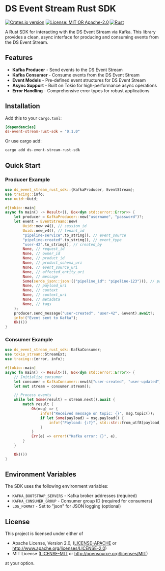 # DS Event Stream Rust SDK

[![Crates.io version](https://img.shields.io/crates/v/ds-event-stream-rust-sdk.svg)](https://crates.io/crates/ds-event-stream-rust-sdk)
[![License: MIT OR Apache-2.0](https://img.shields.io/badge/License-MIT%20OR%20Apache--2.0-blue.svg)](https://opensource.org/licenses/MIT)
[![Rust](https://img.shields.io/badge/rust-1.61%2B-blue.svg)](https://www.rust-lang.org)

A Rust SDK for interacting with the DS Event Stream via Kafka. This library provides a clean, async interface for producing and consuming events from the DS Event Stream.

## Features

- **Kafka Producer** - Send events to the DS Event Stream
- **Kafka Consumer** - Consume events from the DS Event Stream
- **Event Models** - Pre-defined event structures for DS Event Stream
- **Async Support** - Built on Tokio for high-performance async operations
- **Error Handling** - Comprehensive error types for robust applications

## Installation

Add this to your `Cargo.toml`:

```toml
[dependencies]
ds-event-stream-rust-sdk = "0.1.0"
```

Or use cargo add:

```sh
cargo add ds-event-stream-rust-sdk
```

## Quick Start

### Producer Example

```rust
use ds_event_stream_rust_sdk::{KafkaProducer, EventStream};
use tracing::info;
use uuid::Uuid;

#[tokio::main]
async fn main() -> Result<(), Box<dyn std::error::Error>> {
    let producer = KafkaProducer::new("username", "password")?;
    let event = EventStream::new(
        Uuid::new_v4(), // session_id
        Uuid::new_v4(), // tenant_id
        "pipeline-service".to_string(), // event_source
        "pipeline-created".to_string(), // event_type
        "user-42".to_string(), // created_by
        None, // request_id
        None, // owner_id
        None, // product_id
        None, // product_schema_uri
        None, // event_source_uri
        None, // affected_entity_uri
        None, // message
        Some(serde_json::json!({"pipeline_id": "pipeline-123"})), // payload
        None, // payload_uri
        None, // context
        None, // context_uri
        None, // metadata
        None, // tags
    );
    producer.send_message("user-created", "user-42", &event).await?;
    info!("Event sent to Kafka");
    Ok(())
}
```

### Consumer Example

```rust
use ds_event_stream_rust_sdk::KafkaConsumer;
use tokio_stream::StreamExt;
use tracing::{error, info};

#[tokio::main]
async fn main() -> Result<(), Box<dyn std::error::Error>> {
    // Initialize consumer
    let consumer = KafkaConsumer::new(&["user-created", "user-updated"], "username", "password")?;
    let mut stream = consumer.stream();

    // Process events
    while let Some(result) = stream.next().await {
        match result {
            Ok(msg) => {
                info!("Received message on topic: {}", msg.topic());
                if let Some(payload) = msg.payload() {
                    info!("Payload: {:?}", std::str::from_utf8(payload)?);
                }
            }
            Err(e) => error!("Kafka error: {}", e),
        }
    }

    Ok(())
}
```

## Environment Variables

The SDK uses the following environment variables:

- `KAFKA_BOOTSTRAP_SERVERS` - Kafka broker addresses (required)
- `KAFKA_CONSUMER_GROUP` - Consumer group ID (required for consumers)
- `LOG_FORMAT` - Set to "json" for JSON logging (optional)

## License

This project is licensed under either of

- Apache License, Version 2.0, ([LICENSE-APACHE](LICENSE-APACHE) or <http://www.apache.org/licenses/LICENSE-2.0>)
- MIT License ([LICENSE-MIT](LICENSE-MIT) or <http://opensource.org/licenses/MIT>)

at your option.
